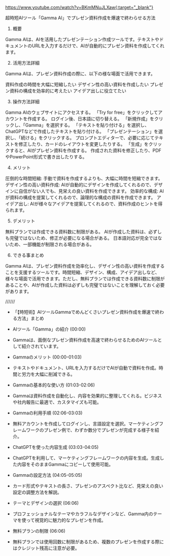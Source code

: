 https://www.youtube.com/watch?v=BKmMNuJLXaw{:target="_blank"}

超時短AIツール「Gamma AI」でプレゼン資料作成を爆速で終わらせる方法

1. 概要

Gamma AIは、AIを活用したプレゼンテーション作成ツールです。テキストやドキュメントのURLを入力するだけで、AIが自動的にプレゼン資料を作成してくれます。

2. 活用方法詳細

Gamma AIは、プレゼン資料作成の際に、以下の様な場面で活用できます。

資料作成の時間を大幅に短縮したい
デザイン性の高い資料を作成したい
プレゼン資料の構成を効率的に考えたい
アイデア出しに役立てたい

3. 操作方法詳細

Gamma AIのウェブサイトにアクセスする。
「Try for free」をクリックしてアカウントを作成する。
ログイン後、日本語に切り替える。
「新規作成」をクリックし、「Gamma」を選択する。
「テキストを貼り付ける」を選択し、ChatGPTなどで作成したテキストを貼り付ける。
「プレゼンテーション」を選択し、「続ける」をクリックする。
プロンプトエディターで、必要に応じてテキストを修正したり、カードのレイアウトを変更したりする。
「生成」をクリックすると、AIがプレゼン資料を作成する。
作成された資料を修正したり、PDFやPowerPoint形式で書き出したりする。

4. メリット

圧倒的な時間短縮: 手動で資料を作成するよりも、大幅に時間を短縮できます。
デザイン性の高い資料作成: AIが自動的にデザインを作成してくれるので、デザインに自信がない人でも、見栄えの良い資料を作成できます。
効率的な構成: AIが資料の構成を提案してくれるので、論理的な構成の資料を作成できます。
アイデア出し: AIが様々なアイデアを提案してくれるので、資料作成のヒントを得られます。

5. デメリット

無料プランでは作成できる資料数に制限がある。
AIが作成した資料は、必ずしも完璧ではないため、修正が必要になる場合がある。
日本語対応が完全ではないため、一部機能が制限される場合がある。

6. できる事まとめ

Gamma AIは、プレゼン資料作成を効率化し、デザイン性の高い資料を作成することを支援するツールです。時間短縮、デザイン、構成、アイデア出しなど、様々な場面で活用できます。ただし、無料プランでは作成できる資料数に制限があることや、AIが作成した資料は必ずしも完璧ではないことを理解しておく必要があります。


//////

- 「【時短術】AIツールGammaでめんどくさいプレゼン資料作成を爆速で終わる方法」まとめ

- AIツール「Gamma」の紹介 (00:00)

- Gammaは、面倒なプレゼン資料作成を高速で終わらせるためのAIツールとして紹介されています。
- Gammaのメリット (00:00-01:03)

- テキストやドキュメント、URLを入力するだけでAIが自動で資料を作成。時間と労力を大幅に削減できる。
- Gammaの基本的な使い方 (01:03-02:06)

- Gammaは資料作成を自動化し、内容を効果的に整理してくれる。ビジネスや社内報告に最適で、カスタマイズも可能。
- Gammaの利用手順 (02:06-03:03)

- 無料アカウントを作成してログインし、言語設定を選択。マーケティングフレームワークのプレゼン例で、わずか数分でプレゼンが完成する様子を紹介。
- ChatGPTを使った内容生成 (03:03-04:05)

- ChatGPTを利用して、マーケティングフレームワークの内容を生成。生成した内容をそのままGammaにコピーして使用可能。
- Gammaの設定方法 (04:05-05:05)

- カード形式やテキストの長さ、プレゼンのアスペクト比など、見栄えの良い設定の調整方法を解説。
- テーマとデザインの選択 (06:06)

- プロフェッショナルなテーマやカラフルなデザインなど、Gamma内のテーマを使って視覚的に魅力的なプレゼンを作成。
- 無料プランの制限 (06:06)

- 無料プランでは使用回数に制限があるため、複数のプレゼンを作成する際にはクレジット残高に注意が必要。
